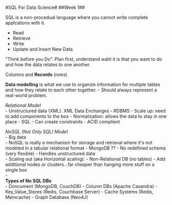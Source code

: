 #SQL For Data Science#
##Week 1##

SQL is a non-procedual language where you cannot write complete applcations with it.

- Read
- Retrieve
- Write
- Update and Insert New Data

"Think before you Do".  Plan first, understand waht it is that you want to do and how the data relates to one another.   

Columns and **Records** (rows) 

**Data modelling** is what we use to organize information for multiple tables and how they relate to each other together.
    - Should always represent a real-world problem.

_Relational Model_  
    - Unstructured data (XML).  XML Data Enchanges
    - RDBMS
    - Scale up: need to add components to the box
    - Normalization: allows the data to stay in one place
    - SQL
    - Can create constraints
    -  ACID complient

_NoSQL (Not Only SQL) Model_   
    -  Big data    
    -  NoSQL is really a mechanism for storage and retrieval where it's not modeled in a tabular relational format
    -  MongoDB ??
    -  No redefined schema (very flexible)
    -  Handles unstructured data  
    -  Scaling out (aka Horizontal scaling):
    -  Non-Relational DB (no tables)
    -  Add additional nodes or clusters...far cheaper than hanging more stuff on a single box    
    -  
**Types of No SQL DBs**    
    - Doncument (MongoDB, CouchDB)
    - Column DBs (Apache Casandra)
    - Key_Value_Stores (Redis, Couchbase Server)
    - Cache Systems (Redis, Memcache)
    - Graph Databaes (Neo4J)
